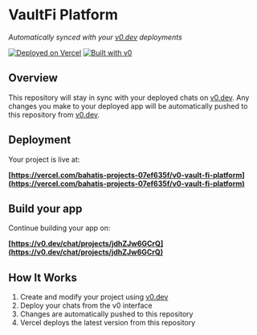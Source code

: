 # VaultFi Platform

*Automatically synced with your [v0.dev](https://v0.dev) deployments*

[![Deployed on Vercel](https://img.shields.io/badge/Deployed%20on-Vercel-black?style=for-the-badge&logo=vercel)](https://vercel.com/bahatis-projects-07ef635f/v0-vault-fi-platform)
[![Built with v0](https://img.shields.io/badge/Built%20with-v0.dev-black?style=for-the-badge)](https://v0.dev/chat/projects/jdhZJw6GCrQ)

## Overview

This repository will stay in sync with your deployed chats on [v0.dev](https://v0.dev).
Any changes you make to your deployed app will be automatically pushed to this repository from [v0.dev](https://v0.dev).

## Deployment

Your project is live at:

**[https://vercel.com/bahatis-projects-07ef635f/v0-vault-fi-platform](https://vercel.com/bahatis-projects-07ef635f/v0-vault-fi-platform)**

## Build your app

Continue building your app on:

**[https://v0.dev/chat/projects/jdhZJw6GCrQ](https://v0.dev/chat/projects/jdhZJw6GCrQ)**

## How It Works

1. Create and modify your project using [v0.dev](https://v0.dev)
2. Deploy your chats from the v0 interface
3. Changes are automatically pushed to this repository
4. Vercel deploys the latest version from this repository